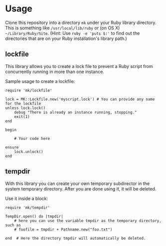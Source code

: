 # Usage

Clone this repository into a directory `mk` under your Ruby library directory. This is something like `/usr/local/lib/ruby` or (on OS X) `~/Library/Ruby/Site`. (Hint: Use `ruby -e 'puts $:'` to find out the directories that are on your Ruby installation's library path.)

## lockfile

This library allows you to create a lock file to prevent a Ruby script from
concurrently running in more than one instance.

Sample usage to create a lockfile:

    require 'mk/lockfile'
    
    lock = MK::Lockfile.new('myscript.lock') # You can provide any name for the lockfile
    unless lock.lock()
        debug "There is already an instance running, stopping."
        exit(1)
    end
    
    begin
        
        # Your code here
        
    ensure
        lock.unlock()
    end

## tempdir

With this library you can create your own temporary subdirector in the system temporary directory. After you are done using it, it will be deleted.

Use it inside a block:

    require 'mk/tempdir'
    
    TempDir.open() do |tmpdir|
        # here you can use the variable tmpdir as the temporary directory, such as
        # foofile = tmpdir + Pathname.new("foo.txt")
        
    end  # Here the directory tmpdir will automatically be deleted.
